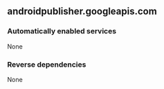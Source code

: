 ## androidpublisher.googleapis.com

### Automatically enabled services

None

### Reverse dependencies

None
